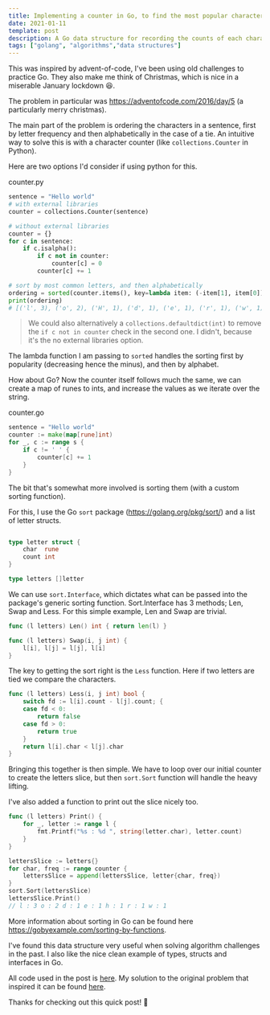 ```yaml
---
title: Implementing a counter in Go, to find the most popular characters in a string
date: 2021-01-11
template: post
description: A Go data structure for recording the counts of each character in a string and sorting it by character frequency, and then alphabetically in the case of a tie.
tags: ["golang", "algorithms","data structures"]
---
```


This was inspired by advent-of-code, I've been using old challenges to practice Go. They also make me think of Christmas, which is nice in a miserable January lockdown 😆. 

The problem in particular was https://adventofcode.com/2016/day/5 (a particularly merry christmas). 

The main part of the problem is ordering the characters in a sentence, first by letter frequency and then alphabetically in the case of a tie. An intuitive way to solve this is with a character counter (like `collections.Counter` in Python).

Here are two options I'd consider if using python for this.

<div class="filename">counter.py</div>

```python
sentence = "Hello world"
# with external libraries
counter = collections.Counter(sentence)

# without external libraries
counter = {}
for c in sentence:
    if c.isalpha():
        if c not in counter:
            counter[c] = 0
        counter[c] += 1

# sort by most common letters, and then alphabetically
ordering = sorted(counter.items(), key=lambda item: (-item[1], item[0]))
print(ordering)
# [('l', 3), ('o', 2), ('H', 1), ('d', 1), ('e', 1), ('r', 1), ('w', 1)]
```

> We could also alternatively a `collections.defaultdict(int)` to remove the `if c not in counter` check in the second one. 
I didn't, because it's the no external libraries option. 

The lambda function I am passing to `sorted` handles the sorting first by popularity (decreasing hence the minus), and then by alphabet.

How about Go? Now the counter itself follows much the same, we can create a map of runes to ints, and increase the values as we iterate over the string. 

<div class="filename">counter.go</div>

```go
sentence = "Hello world"
counter := make(map[rune]int)
for _, c := range s {
    if c != ' ' {
        counter[c] += 1
    }
}
```

The bit that's somewhat more involved is sorting them (with a custom sorting function).

For this, I use the Go `sort` package (https://golang.org/pkg/sort/) and a list of letter structs.

```go 

type letter struct {
	char  rune
	count int
}

type letters []letter
```

We can use `sort.Interface`, which dictates what can be passed into the package's generic sorting function.
Sort.Interface has 3 methods; Len, Swap and Less. 
For this simple example, Len and Swap are trivial.

```go 
func (l letters) Len() int { return len(l) }

func (l letters) Swap(i, j int) {
	l[i], l[j] = l[j], l[i]
}
```

The key to getting the sort right is the `Less` function. 
Here if two letters are tied we compare the characters.

```go
func (l letters) Less(i, j int) bool {
	switch fd := l[i].count - l[j].count; {
	case fd < 0:
		return false
	case fd > 0:
		return true
	}
	return l[i].char < l[j].char
}
```

Bringing this together is then simple. We have to loop over our initial counter to create the letters slice, but then `sort.Sort` function will handle the heavy lifting.

I've also added a function to print out the slice nicely too.

```go
func (l letters) Print() {
	for _, letter := range l {
		fmt.Printf("%s : %d ", string(letter.char), letter.count)
	}
}

lettersSlice := letters{}
for char, freq := range counter {
    lettersSlice = append(lettersSlice, letter{char, freq})
}
sort.Sort(lettersSlice)
lettersSlice.Print()
// l : 3 o : 2 d : 1 e : 1 h : 1 r : 1 w : 1
```

More information about sorting in Go can be found here https://gobyexample.com/sorting-by-functions.

I've found this data structure very useful when solving algorithm challenges in the past.
I also like the nice clean example of types, structs and interfaces in Go. 

All code used in the post is [here](https://gist.github.com/jcockbain/e76b65fc13e4f19faf9d2ae318c7f5a6).
My solution to the original problem that inspired it can be found [here](https://github.com/jcockbain/advent-of-code-2016/blob/main/day05/main.go).


Thanks for checking out this quick post! 👊
